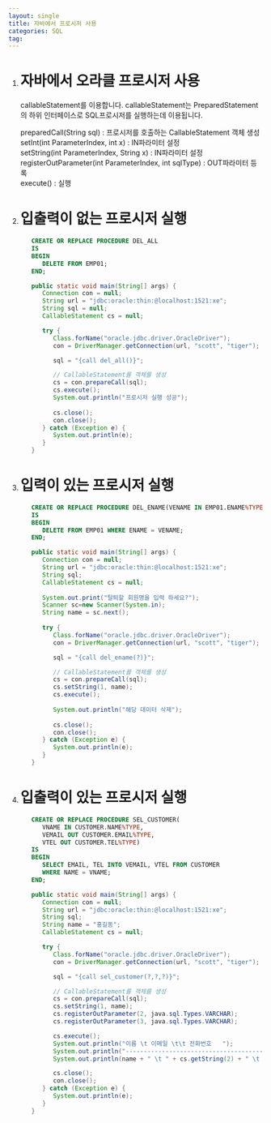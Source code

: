 ```yaml
---
layout: single
title: 자바에서 프로시저 사용
categories: SQL
tag: 
---
```


1. # 자바에서 오라클 프로시저 사용
   callableStatement를 이용합니다. callableStatement는 PreparedStatement의 하위 인터페이스로 SQL프로시저를 실행하는데 이용됩니다.   

   preparedCall(String sql) : 프로시저를 호출하는 CallableStatement 객체 생성   
   setInt(int ParameterIndex, int x) : IN파라미터 설정   
   setString(int ParameterIndex, String x) : IN파라미터 설정   
   registerOutParameter(int ParameterIndex, int sqlType) : OUT파라미터 등록   
   execute() : 실행

1. # 입출력이 없는 프로시저 실행
   ```sql
      CREATE OR REPLACE PROCEDURE DEL_ALL
      IS
      BEGIN
         DELETE FROM EMP01;
      END;
   ```   

   ```java
      public static void main(String[] args) {
         Connection con = null;
         String url = "jdbc:oracle:thin:@localhost:1521:xe";
         String sql = null;
         CallableStatement cs = null;

         try {
            Class.forName("oracle.jdbc.driver.OracleDriver");
            con = DriverManager.getConnection(url, "scott", "tiger");

            sql = "{call del_all()}";

            // CallableStatement를 객체를 생성
            cs = con.prepareCall(sql);
            cs.execute();
            System.out.println("프로시저 실행 성공");
            
            cs.close();
            con.close();
         } catch (Exception e) {
            System.out.println(e);
         }
      }
   ```

1. # 입력이 있는 프로시저 실행
   ```sql
      CREATE OR REPLACE PROCEDURE DEL_ENAME(VENAME IN EMP01.ENAME%TYPE)
      IS
      BEGIN
         DELETE FROM EMP01 WHERE ENAME = VENAME;
      END;
   ```

   ```java
      public static void main(String[] args) {
         Connection con = null;
         String url = "jdbc:oracle:thin:@localhost:1521:xe";
         String sql;
         CallableStatement cs = null;
         
         System.out.print("탈퇴할 회원명을 입력 하세요?");
         Scanner sc=new Scanner(System.in);
         String name = sc.next();
         
         try {
            Class.forName("oracle.jdbc.driver.OracleDriver");
            con = DriverManager.getConnection(url, "scott", "tiger");

            sql = "{call del_ename(?)}";

            // CallableStatement를 객체를 생성
            cs = con.prepareCall(sql);
            cs.setString(1, name);
            cs.execute();
            
            System.out.println("해당 데이터 삭제");
            
            cs.close();
            con.close();
         } catch (Exception e) {
            System.out.println(e);
         }
      }
   ```

1. # 입출력이 있는 프로시저 실행
   ```SQL
      CREATE OR REPLACE PROCEDURE SEL_CUSTOMER(
         VNAME IN CUSTOMER.NAME%TYPE,
         VEMAIL OUT CUSTOMER.EMAIL%TYPE,
         VTEL OUT CUSTOMER.TEL%TYPE)
      IS
      BEGIN
         SELECT EMAIL, TEL INTO VEMAIL, VTEL FROM CUSTOMER
         WHERE NAME = VNAME;
      END;
   ```

   ```JAVA
      public static void main(String[] args) {
         Connection con = null;
         String url = "jdbc:oracle:thin:@localhost:1521:xe";
         String sql;
         String name = "홍길동";
         CallableStatement cs = null;

         try {
            Class.forName("oracle.jdbc.driver.OracleDriver");
            con = DriverManager.getConnection(url, "scott", "tiger");

            sql = "{call sel_customer(?,?,?)}";

            // CallableStatement를 객체를 생성
            cs = con.prepareCall(sql);
            cs.setString(1, name);
            cs.registerOutParameter(2, java.sql.Types.VARCHAR);
            cs.registerOutParameter(3, java.sql.Types.VARCHAR);

            cs.execute();
            System.out.println("이름 \t 이메일 \t\t 전화번호   ");
            System.out.println("-----------------------------------------------");
            System.out.println(name + " \t " + cs.getString(2) + " \t " + cs.getString(3));

            cs.close();
            con.close();
         } catch (Exception e) {
            System.out.println(e);
         }
      }
   ```